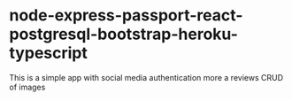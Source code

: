 # node-express-passport-react-postgresql-bootstrap-heroku-typescript
This is a simple app with social media authentication more a reviews CRUD of images
